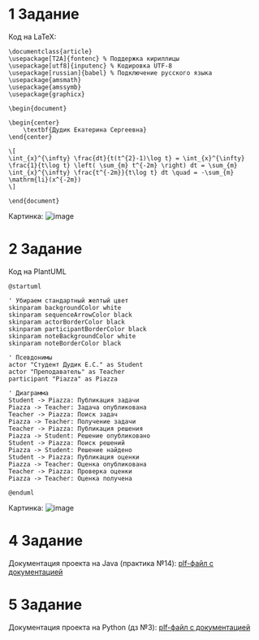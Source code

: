 # 1 Задание
Код на  LaTeX:
```
\documentclass{article}
\usepackage[T2A]{fontenc} % Поддержка кириллицы
\usepackage[utf8]{inputenc} % Кодировка UTF-8
\usepackage[russian]{babel} % Подключение русского языка
\usepackage{amsmath}
\usepackage{amssymb}
\usepackage{graphicx}

\begin{document}

\begin{center}
    \textbf{Дудик Екатерина Сергеевна}
\end{center}

\[
\int_{x}^{\infty} \frac{dt}{t(t^{2}-1)\log t} = \int_{x}^{\infty} \frac{1}{t\log t} \left( \sum_{m} t^{-2m} \right) dt = \sum_{m} \int_{x}^{\infty} \frac{t^{-2m}}{t\log t} dt \quad = -\sum_{m} \mathrm{li}(x^{-2m})
\]

\end{document}
```
Картинка:
![image](https://github.com/lckate/konfig_menegment/blob/main/practica7/task1.jpg)

# 2 Задание
Код на PlantUML
```
@startuml

' Убираем стандартный желтый цвет
skinparam backgroundColor white
skinparam sequenceArrowColor black
skinparam actorBorderColor black
skinparam participantBorderColor black
skinparam noteBackgroundColor white
skinparam noteBorderColor black

' Псевдонимы
actor "Студент Дудик Е.С." as Student
actor "Преподаватель" as Teacher
participant "Piazza" as Piazza

' Диаграмма
Student -> Piazza: Публикация задачи
Piazza -> Teacher: Задача опубликована
Teacher -> Piazza: Поиск задач
Piazza -> Teacher: Получение задачи
Teacher -> Piazza: Публикация решения
Piazza -> Student: Решение опубликовано
Student -> Piazza: Поиск решений
Piazza -> Student: Решение найдено
Student -> Piazza: Публикация оценки
Piazza -> Teacher: Оценка опубликована
Teacher -> Piazza: Проверка оценки
Piazza -> Teacher: Оценка получена

@enduml
```
Картинка:
![image](https://github.com/lckate/konfig_menegment/blob/main/practica7/task2.jpg)

# 4 Задание
Документация проекта на Java (практика №14):
[plf-файл с документацией](https://github.com/lckate/konfig_menegment/blob/main/practica7/refman4.pdf)
# 5 Задание
Документация проекта на Python (дз №3):
[plf-файл с документацией](https://github.com/lckate/konfig_menegment/blob/main/practica7/refman1.pdf)


